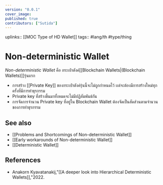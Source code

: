 ```yaml
---
version: "0.0.1"
cover_image:
published: true
contributors: ["Sutida"]
---
```

uplinks:: [[MOC Type of HD Wallet]]
tags:: #lang/th #type/thing

# Non-deterministic Wallet
*Non-deterministic Wallet* คือ กระเป๋าตังค์[[Blockchain Wallets|(Blockchain Wallets)]]รุ่นแรก 
- การสร้าง [[Private Key]] ของกระเป๋าตังค์รุ่นนี้จะไม่ถูกกำหนดไว้ เเต่จะต้องมีการสร้างใหม่ทุกครั้งที่มีการทำธุรกรรม 
- Private key ที่สร้างขึ้นมาทั้งหมดจะไม่มีปฏิสัมพันธ์กัน
- การจัดการจำนวน Private key ที่อยู่ใน Blockchain Wallet ต้องจัดเป็นสัดส่วนตามจำนวนของการทำธุรกรรม

## See also
 - [[Problems and Shortcomings of Non-deterministic Wallet]]
 - [[Early workarounds of Non-deterministic Wallet]]
 - [[Deterministic Wallet]]
## References
- Anakorn Kyavatanakij,"[[A deeper look into Hierarchical Deterministic Wallets]],"2022.
 